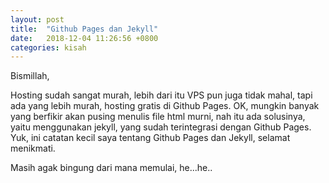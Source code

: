 ```yaml
---
layout: post
title:  "Github Pages dan Jekyll"
date:   2018-12-04 11:26:56 +0800
categories: kisah
---
```


Bismillah,

Hosting sudah sangat murah, lebih dari itu VPS pun juga tidak mahal, tapi ada yang lebih murah, hosting gratis di Github Pages. OK, mungkin banyak yang berfikir akan pusing menulis file html murni, nah itu ada solusinya, yaitu menggunakan jekyll, yang sudah terintegrasi dengan Github Pages. Yuk, ini catatan kecil saya tentang Github Pages dan Jekyll, selamat menikmati.

Masih agak bingung dari mana memulai, he...he..

